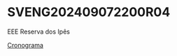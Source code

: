 # SVENG202409072200R04
EEE Reserva dos Ipês

[Cronograma][link-id]


[link-id]:./crono202409072200R04_eee_reservadosipes.html